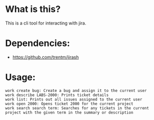 # What is this?

This is a cli tool for interacting with jira.

# Dependencies:

* https://github.com/trentm/jirash

# Usage:

```
work create bug: Create a bug and assign it to the current user
work describe LABS-2000: Prints ticket details
work list: Prints out all issues assigned to the current user
work open 2000: Opens ticket 2000 for the current project 
work search search term: Searches for any tickets in the current project with the given term in the summary or description
```

